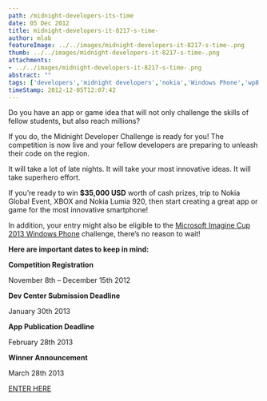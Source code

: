 ```yaml
---
path: /midnight-developers-its-time
date: 05 Dec 2012
title: midnight-developers-it-8217-s-time-
author: mlab
featureImage: ../../images/midnight-developers-it-8217-s-time-.png
thumb: ../../images/midnight-developers-it-8217-s-time-.png
attachments: 
- ../../images/midnight-developers-it-8217-s-time-.png
abstract: ""
tags: ['developers','midnight developers','nokia','Windows Phone','wp8']
timeStamp: 2012-12-05T12:07:42
---
```


Do you have an app or game idea that will not only challenge the skills of fellow students, but also reach millions?

If you do, the Midnight Developer Challenge is ready for you! The competition is now live and your fellow developers are preparing to unleash their code on the region.

It will take a lot of late nights. It will take your most innovative ideas. It will take superhero effort.

If you’re ready to win **$35,000 USD** worth of cash prizes, trip to Nokia Global Event, XBOX and Nokia Lumia 920, then start creating a great app or game for the most innovative smartphone!

In addition, your entry might also be eligible to the [Microsoft Imagine Cup 2013 Windows Phone](http:&#x2F;&#x2F;www.imaginecup.com&#x2F;IC13&#x2F;Competition&#x2F;WindowsPhone) challenge, there’s no reason to wait!

**Here are important dates to keep in mind:**

**Competition Registration**

November 8th – December 15th 2012

**Dev Center Submission Deadline**

January 30th 2013

**App Publication Deadline**

February 28th 2013

**Winner Announcement**

March 28th 2013 

[ENTER HERE](https:&#x2F;&#x2F;www.facebook.com&#x2F;NokiaUAE&#x2F;app_323730174401327)



